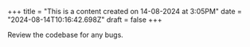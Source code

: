 +++
title = "This is a content created on 14-08-2024 at 3:05PM"
date = "2024-08-14T10:16:42.698Z"
draft = false
+++

  Review the codebase for any bugs.
        